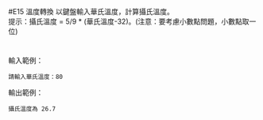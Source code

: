 #E15 溫度轉換
以鍵盤輸入華氏溫度，計算攝氏溫度。<br>
提示：攝氏溫度 = 5/9 * (華氏溫度-32)。(注意：要考慮小數點問題，小數點取一位)
#
輸入範例： 
```
請輸入華氏溫度：80
```
輸出範例：
```
攝氏溫度為 26.7
```
